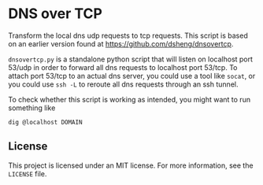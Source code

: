 # DNS over TCP

Transform the local dns udp requests to tcp requests. This script is based
on an earlier version found at <https://github.com/dsheng/dnsovertcp>.

`dnsovertcp.py` is a standalone python script that will listen on
localhost port 53/udp in order to forward all dns requests to localhost
port 53/tcp. To attach port 53/tcp to an actual dns server, you could
use a tool like `socat`, or you could use `ssh -L` to reroute all dns
requests through an ssh tunnel.

To check whether this script is working as intended, you might want to run
something like

    dig @localhost DOMAIN

## License

This project is licensed under an MIT license. For more information,
see the `LICENSE` file.
